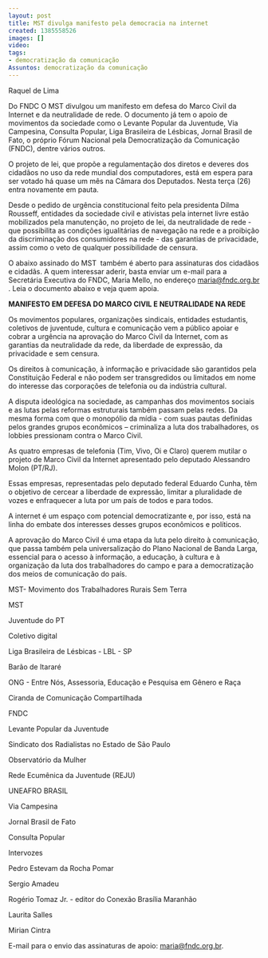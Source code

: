 ```yaml
---
layout: post
title: MST divulga manifesto pela democracia na internet
created: 1385558526
images: []
video: 
tags:
- democratização da comunicação
Assuntos: democratização da comunicação
---
```



Raquel de Lima 

Do FNDC
O MST divulgou um manifesto em defesa do Marco Civil da Internet e da neutralidade de rede. O documento já tem o apoio de movimentos da sociedade como o Levante Popular da Juventude, Via Campesina, Consulta Popular, Liga Brasileira de Lésbicas, Jornal Brasil de Fato, o próprio Fórum Nacional pela Democratização da Comunicação (FNDC), dentre vários outros.


O projeto de lei, que propõe a regulamentação dos diretos e deveres dos cidadãos no uso da rede mundial dos computadores, está em espera para ser votado há quase um mês na Câmara dos Deputados. Nesta terça (26) entra novamente em pauta. 


Desde o pedido de urgência constitucional feito pela presidenta Dilma Rousseff, entidades da sociedade civil e ativistas pela internet livre estão mobilizados pela manutenção, no projeto de lei, da neutralidade de rede - que possibilita as condições igualitárias de navegação na rede e a proibição da discriminação dos consumidores na rede - das garantias de privacidade, assim como o veto de qualquer possibilidade de censura.


O abaixo assinado do MST  também é aberto para assinaturas dos cidadãos e cidadãs. A quem interessar aderir, basta enviar um e-mail para a Secretária Executiva do FNDC, Maria Mello, no endereço maria@fndc.org.br . Leia o documento abaixo e veja quem apoia.



**MANIFESTO EM DEFESA DO MARCO CIVIL E NEUTRALIDADE NA REDE**


Os movimentos populares, organizações sindicais, entidades estudantis, coletivos de juventude, cultura e comunicação vem a público apoiar e cobrar a urgência na aprovação do Marco Civil da Internet, com as garantias da neutralidade da rede, da liberdade de expressão, da privacidade e sem censura.


Os direitos à comunicação, à informação e privacidade são garantidos pela Constituição Federal e não podem ser transgredidos ou limitados em nome do interesse das corporações de telefonia ou da indústria cultural.


A disputa ideológica na sociedade, as campanhas dos movimentos sociais e as lutas pelas reformas estruturais também passam pelas redes. Da mesma forma com que o monopólio da mídia - com suas pautas definidas pelos grandes grupos econômicos – criminaliza a luta dos trabalhadores, os lobbies pressionam contra o Marco Civil.


As quatro empresas de telefonia (Tim, Vivo, Oi e Claro) querem mutilar o projeto de Marco Civil da Internet apresentado pelo deputado Alessandro Molon (PT/RJ).


Essas empresas, representadas pelo deputado federal Eduardo Cunha, têm o objetivo de cercear a liberdade de expressão, limitar a pluralidade de vozes e enfraquecer a luta por um país de todos e para todos.


A internet é um espaço com potencial democratizante e, por isso, está na linha do embate dos interesses desses grupos econômicos e políticos.


A aprovação do Marco Civil é uma etapa da luta pelo direito à comunicação, que passa também pela universalização do Plano Nacional de Banda Larga, essencial para o acesso à informação, a educação, à cultura e à organização da luta dos trabalhadores do campo e para a democratização dos meios de comunicação do país.


MST- Movimento dos Trabalhadores Rurais Sem Terra


MST

Juventude do PT

Coletivo digital

Liga Brasileira de Lésbicas - LBL - SP

Barão de Itararé

ONG - Entre Nós, Assessoria, Educação e Pesquisa em Gênero e Raça

Ciranda de Comunicação Compartilhada

FNDC

Levante Popular da Juventude

Sindicato dos Radialistas no Estado de São Paulo

Observatório da Mulher

Rede Ecumênica da Juventude (REJU)

UNEAFRO BRASIL

Via Campesina

Jornal Brasil de Fato

Consulta Popular

Intervozes

Pedro Estevam da Rocha Pomar

Sergio Amadeu

Rogério Tomaz Jr. - editor do Conexão Brasília Maranhão

Laurita Salles

Mirian Cintra


E-mail para o envio das assinaturas de apoio: maria@fndc.org.br.
 

